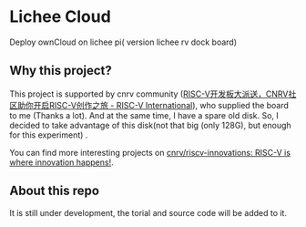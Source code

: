 # Lichee Cloud

Deploy ownCloud on lichee pi( version lichee rv dock board) 

## Why this project?

This project is supported by cnrv community ([RISC-V开发板大派送，CNRV社区助你开启RISC-V创作之旅 - RISC-V International](https://riscv.org/blog-chinese/2022/11/cnrv-devboard-hacks/)), who supplied the board to me (Thanks a lot). And at the same time, I have a spare old disk. So, I decided to take advantage of this disk(not that big (only 128G), but enough for this experiment) .

You can find more interesting projects on [cnrv/riscv-innovations: RISC-V is where innovation happens!](https://github.com/cnrv/riscv-innovations).

## About this repo

It is still under development, the torial and source code will be added to it.

